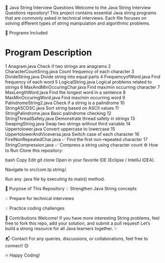🚀 Java String Interview Questions
Welcome to the Java String Interview Questions repository!
This project contains essential Java string programs that are commonly asked in technical interviews.
Each file focuses on solving different types of string manipulation and algorithmic problems.

📝 Programs Included

#	Program	Description
1	Anagram.java	Check if two strings are anagrams
2	CharacterCountSring.java	Count frequency of each character
3	DivideString.java	Divide string into equal parts
4	FrequencyofWord.java	Find frequency of each word
5	LogicalString.java	Logical problems related to strings
6	MaxAndMinOccuringChar.java	Find max/min occurring character
7	MaxLengthWord.java	Find the longest word in a sentence
8	MaxMinOccuringWord.java	Find max/min occurring word
9	PalindromeString2.java	Check if a string is a palindrome
10	StringASCDSC.java	Sort string based on ASCII values
11	StringPalindrome.java	Basic palindrome checking
12	StringThreadSafety.java	Demonstrate thread safety in strings
13	SwapingString.java	Swap two strings without third variable
14	Uppertolower.java	Convert uppercase to lowercase
15	UppertolowerAndViceversa.java	Switch case of each character
16	FirstNonRepeatedChar.java ✅	Find the first non-repeated character
17	StringCompression.java ✅	Compress a string using character count
⚙️ How to Run
Clone this repository:

bash
Copy
Edit
git clone <repository-url>
Open in your favorite IDE (Eclipse / IntelliJ IDEA).

Navigate to src/com.tp.string/.

Run any .java file by executing its main() method.

🎯 Purpose of This Repository
💡 Strengthen Java String concepts

💡 Prepare for technical interviews

💡 Practice coding challenges

🤝 Contributions Welcome!
If you have more interesting String problems,
feel free to fork this repo, add your solution, and submit a pull request!
Let’s build a strong resource for all Java learners together. ✨

📬 Contact
For any queries, discussions, or collaborations, feel free to connect! 😊

🔥 Happy Coding!
